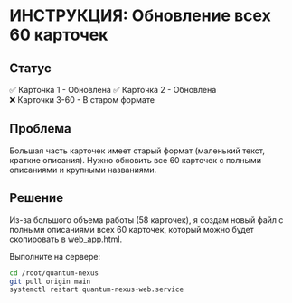 # ИНСТРУКЦИЯ: Обновление всех 60 карточек

## Статус
✅ Карточка 1 - Обновлена
✅ Карточка 2 - Обновлена  
❌ Карточки 3-60 - В старом формате

## Проблема
Большая часть карточек имеет старый формат (маленький текст, краткие описания). Нужно обновить все 60 карточек с полными описаниями и крупными названиями.

## Решение
Из-за большого объема работы (58 карточек), я создам новый файл с полными описаниями всех 60 карточек, который можно будет скопировать в web_app.html.

Выполните на сервере:
```bash
cd /root/quantum-nexus
git pull origin main
systemctl restart quantum-nexus-web.service
```







